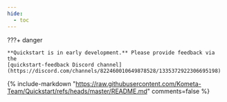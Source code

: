 ```yaml
---
hide:
  - toc
---
```

???+ danger
    
    **Quickstart is in early development.** Please provide feedback via the 
    [quickstart-feedback Discord channel](https://discord.com/channels/822460010649878528/1335372922306695198)

{%
  include-markdown "https://raw.githubusercontent.com/Kometa-Team/Quickstart/refs/heads/master/README.md"
  comments=false
%}
